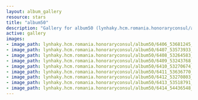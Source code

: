 ```yaml
---
layout: album_gallery
resource: stars
title: "album50"
description: "Gallery for album50 (lynhaky.hcm.romania.honoraryconsul/album50)"
active: gallery
images:
- image_path: lynhaky.hcm.romania.honoraryconsul/album50/6406_53681245_2293818530653003_5668569507380068352_n.jpg
- image_path: lynhaky.hcm.romania.honoraryconsul/album50/6407_53573933_2293818517319671_478344410564657152_n.jpg
- image_path: lynhaky.hcm.romania.honoraryconsul/album50/6408_53264583_2293818420653014_3696156740774002688_n.jpg
- image_path: lynhaky.hcm.romania.honoraryconsul/album50/6409_53243768_2293818377319685_3970389062593806336_n.jpg
- image_path: lynhaky.hcm.romania.honoraryconsul/album50/6410_53270674_2293818363986353_8269695632772431872_n.jpg
- image_path: lynhaky.hcm.romania.honoraryconsul/album50/6411_53636770_2293818283986361_6302736216206868480_n.jpg
- image_path: lynhaky.hcm.romania.honoraryconsul/album50/6412_53270803_2293818250653031_8118527747619291136_n.jpg
- image_path: lynhaky.hcm.romania.honoraryconsul/album50/6413_53518791_2293818177319705_7934526357906653184_n.jpg
- image_path: lynhaky.hcm.romania.honoraryconsul/album50/6414_54436548_2293818167319706_7064649881075318784_n.jpg
---
```

